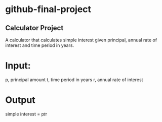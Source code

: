 # github-final-project
## Calculator Project
A calculator that calculates simple interest given principal, annual rate of interest and time period in years.

# Input:
   p, principal amount
   t, time period in years
   r, annual rate of interest
   
# Output
   simple interest = p*t*r

